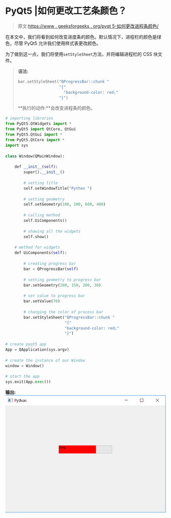 # PyQt5 |如何更改工艺条颜色？

> 原文:[https://www . geeksforgeeks . org/pyqt 5-如何更改进程条颜色/](https://www.geeksforgeeks.org/pyqt5-how-to-change-the-process-bar-color/)

在本文中，我们将看到如何改变进度条的颜色。默认情况下，进程栏的颜色是绿色，尽管 PyQt5 允许我们使用样式表更改颜色。

为了做到这一点，我们将使用`setStyleSheet`方法，并将编辑进程栏的 CSS 块文件。

> **语法:**
> 
> ```py
> bar.setStyleSheet("QProgressBar::chunk "
>                   "{"
>                     "background-color: red;"
>                   "}")
> 
> ```
> 
> **执行的动作:**会改变进程条的颜色。

```py
# importing libraries
from PyQt5.QtWidgets import * 
from PyQt5 import QtCore, QtGui
from PyQt5.QtGui import * 
from PyQt5.QtCore import * 
import sys

class Window(QMainWindow):

    def __init__(self):
        super().__init__()

        # setting title
        self.setWindowTitle("Python ")

        # setting geometry
        self.setGeometry(100, 100, 600, 400)

        # calling method
        self.UiComponents()

        # showing all the widgets
        self.show()

    # method for widgets
    def UiComponents(self):

        # creating progress bar
        bar = QProgressBar(self)

        # setting geometry to progress bar
        bar.setGeometry(200, 150, 200, 30)

        # set value to progress bar
        bar.setValue(70)

        # changing the color of process bar
        bar.setStyleSheet("QProgressBar::chunk "
                          "{"
                          "background-color: red;"
                          "}")

# create pyqt5 app
App = QApplication(sys.argv)

# create the instance of our Window
window = Window()

# start the app
sys.exit(App.exec())
```

**输出:**
![](img/e828ea5330ba6f6a1c7ae48ef9aa01f3.png)